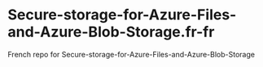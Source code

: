 # Secure-storage-for-Azure-Files-and-Azure-Blob-Storage.fr-fr
French repo for Secure-storage-for-Azure-Files-and-Azure-Blob-Storage
